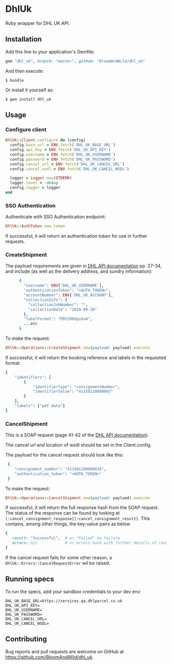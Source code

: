 # DhlUk

Ruby wrapper for DHL UK API.

## Installation

Add this line to your application's Gemfile:

```ruby
gem "dhl_uk", branch: "master", github: "BloomAndWild/dhl_uk"
```

And then execute:

    $ bundle

Or install it yourself as:

    $ gem install dhl_uk

## Usage

### Configure client

```ruby
DhlUk::Client.configure do |config|
  config.base_url = ENV.fetch('DHL_UK_BASE_URL')
  config.api_key = ENV.fetch('DHL_UK_API_KEY')
  config.username = ENV.fetch('DHL_UK_USERNAME')
  config.password = ENV.fetch('DHL_UK_PASSWORD')
  config.cancel_url = ENV.fetch('DHL_UK_CANCEL_URL')
  config.cancel_wsdl = ENV.fetch('DHL_UK_CANCEL_WSDL')

  logger = Logger.new(STDERR)
  logger.level = :debug
  config.logger = logger
end
```

### SSO Authentication

Authenticate with SSO Authentication endpoint:

```ruby
DhlUk::AuthToken.new.token
```

If successful, it will return an authentication token for use in further requests.

### CreateShipment

The payload requirements are given in [DHL API documentation](https://drive.google.com/file/d/1WYJi5p43L633yailTW1Mbyo7BhZGdYbZ/view)
pp. 27-34, and include (as well as the delivery address, and sundry information):

```ruby
      {
        "username": ENV['DHL_UK_USERNAME'],
        "authenticationToken": "<AUTH_TOKEN>",
        "accountNumber": ENV['DHL_UK_ACCOUNT'],
        "collectionInfo": {
          "collectionJobNumber": "",
          "collectionDate": "2020-09-30"
        },
        "labelFormat": "PDF200dpi6x4",
        ...etc
      }
```
To make the request:
```ruby
DhlUk::Operations::CreateShipment.new(payload: payload).execute
```
If successful, it will return the booking reference and labels in the requested format:
```ruby
{
    "identifiers": [
        {
            "identifierType": "consignmentNumber",
            "identifierValue": "41150120000003"
        }
    ],
    "labels": ["pdf_data"]
}
```

### CancelShipment

This is a SOAP request (page 41-42 of the [DHL API documentation](https://drive.google.com/file/d/1WYJi5p43L633yailTW1Mbyo7BhZGdYbZ/view)).

The cancel url and location of wsdl should be set in the Client.config.

The payload for the cancel request should look like this:
```ruby
 {
    "consignment_number": "411501200000016",
    "authentication_token": "<AUTH_TOKEN>"
 }
```
To make the request: 
```ruby
DhlUk::Operations::CancelShipment.new(payload: payload).execute
```
If successful, it will return the full response hash from the SOAP request. The status of the response can be found
by looking at `[:cancel_consignment_response][:cancel_consignment_result]`. This contains,
 among other things, the key-value pairs as below
 ```ruby
{
    result: "Successful",  # or "Failed" on failure
    errors: nil            # or errors hash with further details of reason for failure
}
 ```
If the cancel request fails for some other reason, a `DhlUk::Errors::CancelRequestError` wil be raised.

## Running specs

To run the specs, add your sandbox credentials to your dev env:
```
DHL_UK_BASE_URL=https://services.qa.dhlparcel.co.uk
DHL_UK_API_KEY=
DHL_UK_USERNAME=
DHL_UK_PASSWORD=
DHL_UK_CANCEL_URL=
DHL_UK_CANCEL_WSDL=
```

## Contributing

Bug reports and pull requests are welcome on GitHub at https://github.com/BloomAndWild/dhl_uk.
